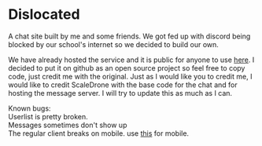 # Dislocated
A chat site built by me and some friends.
We got fed up with discord being blocked by our school's internet so we decided to build our own.

We have already hosted the service and it is public for anyone to use <a href="https://dislocated.000webhostapp.com">here</a>.
I decided to put it on github as an open source project so feel free to copy code, just credit me with the original.
Just as I would like you to credit me, I would like to credit ScaleDrone with the base code for the chat and for hosting the message server.
I will try to update this as much as I can.

Known bugs:<br>
Userlist is pretty broken.<br>
Messages sometimes don't show up<br>
The regular client breaks on mobile. use <a href="https://bit.do/mobile-dislocated">this</a> for mobile.
